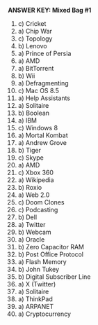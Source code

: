 **ANSWER KEY: Mixed Bag #1**

1. c) Cricket
2. a) Chip War
3. c) Topology
4. b) Lenovo
5. a) Prince of Persia
6. a) AMD
7. a) BitTorrent
8. b) Wii
9. a) Defragmenting
10. c) Mac OS 8.5
11. a) Help Assistants
12. a) Solitaire
13. b) Boolean
14. a) IBM
15. c) Windows 8
16. a) Mortal Kombat
17. a) Andrew Grove
18. b) Tiger
19. c) Skype
20. a) AMD
21. c) Xbox 360
22. a) Wikipedia
23. b) Roxio
24. a) Web 2.0
25. c) Doom Clones
26. c) Podcasting
27. b) Dell
28. a) Twitter
29. b) Webcam
30. a) Oracle
31. b) Zero Capacitor RAM
32. b) Post Office Protocol
33. a) Flash Memory
34. b) John Tukey
35. b) Digital Subscriber Line
36. a) X (Twitter)
37. a) Solitaire
38. a) ThinkPad
39. a) ARPANET
40. a) Cryptocurrency 
